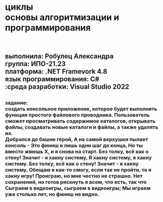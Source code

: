<h1> циклы <br>основы алгоритмизации и программирования <h1>  <h2> <br>выполнила: Робулец Александра <br>группа: ИПО-21.23 <br>платформа: .NET Framevork 4.8 <br>язык программирования: C# <br>:среда разработки: Visual Studio 2022 <h2>

<h3>задание:
<br>создать консольное приложение, которое будет выполнять функции простого файлового проводника. Пользователь сможет просматривать содержимое каталогов, открывать файлы, создавать новые каталоги и файлы, а также удалять их.
<br>Добрался до башни герой,
А на самой верхушки пылает консоль -
Это финиш и лишь одни шаг до конца,
Но ты вместо жмешь Х, и я снова на старт.
Без толку, всё как о стену! Значит - я хакну систему,
Я хакну систему, я хакну систему.
Без толку, всё как о стену! Значит - я хакну систему,
Обещаю я как-то смогу, если так не пройти, то я хакну игру!
Проиграю, но мне честно не страшно.
Нет сохранений, но готов рискнуть я всем, что есть, так что
Сыграем в видеоигры, сыграем в видеоигры;
Мы играем уже столько лет, но финиш не видно.
<h3>
